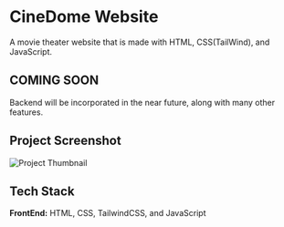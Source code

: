 # CineDome Website

A movie theater website that is made with HTML, CSS(TailWind), and JavaScript.

## COMING SOON

Backend will be incorporated in the near future, along with many other features.

## Project Screenshot

![Project Thumbnail]()

## Tech Stack

**FrontEnd:** HTML, CSS, TailwindCSS, and JavaScript
